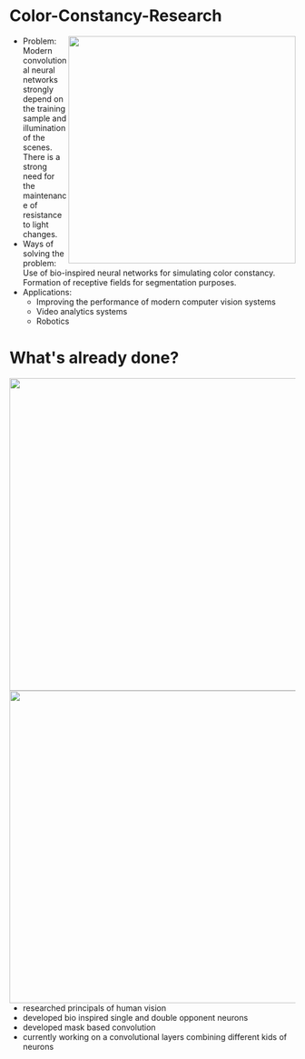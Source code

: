 # Color-Constancy-Research

 <img src="https://s3.us-west-2.amazonaws.com/secure.notion-static.com/914220ba-7d96-4b48-8f53-d5c9cec56bd9/Untitled.png?X-Amz-Algorithm=AWS4-HMAC-SHA256&X-Amz-Content-Sha256=UNSIGNED-PAYLOAD&X-Amz-Credential=AKIAT73L2G45EIPT3X45%2F20220313%2Fus-west-2%2Fs3%2Faws4_request&X-Amz-Date=20220313T103814Z&X-Amz-Expires=86400&X-Amz-Signature=4f49e4ee0979dda5109eca93c88c37da7849a3e50e76b0b329fcc2d6c2d4a7b5&X-Amz-SignedHeaders=host&response-content-disposition=filename%20%3D%22Untitled.png%22&x-id=GetObject" width=400 align="right">
 
 - Problem: Modern convolutional neural networks strongly depend on the training sample and illumination of the scenes. There is a strong need for the maintenance of resistance to light changes.
- Ways of solving the problem: Use of bio-inspired neural networks for simulating color constancy. Formation of receptive fields for segmentation purposes.
- Applications: 
	- Improving the performance of modern computer vision systems
	- Video analytics systems
	- Robotics




# What's already done?
<img src="https://s3.us-west-2.amazonaws.com/secure.notion-static.com/433a8b97-2ade-4163-85c4-d104bf3368f5/Untitled.png?X-Amz-Algorithm=AWS4-HMAC-SHA256&X-Amz-Content-Sha256=UNSIGNED-PAYLOAD&X-Amz-Credential=AKIAT73L2G45EIPT3X45%2F20220313%2Fus-west-2%2Fs3%2Faws4_request&X-Amz-Date=20220313T104455Z&X-Amz-Expires=86400&X-Amz-Signature=4ae322d2409380b581478ef0623e5ca846a6952bb88e08cbd6f9f80aa1deaa99&X-Amz-SignedHeaders=host&response-content-disposition=filename%20%3D%22Untitled.png%22&x-id=GetObject" width=550 align="right">
<img src="https://s3.us-west-2.amazonaws.com/secure.notion-static.com/fc07869c-7f97-4f5a-a596-0efdfd91d845/Untitled.png?X-Amz-Algorithm=AWS4-HMAC-SHA256&X-Amz-Content-Sha256=UNSIGNED-PAYLOAD&X-Amz-Credential=AKIAT73L2G45EIPT3X45%2F20220313%2Fus-west-2%2Fs3%2Faws4_request&X-Amz-Date=20220313T104834Z&X-Amz-Expires=86400&X-Amz-Signature=01898085ff3e4d1d5de6d4c1d791f870efadd0a0c5744992baa34501ad4efb1a&X-Amz-SignedHeaders=host&response-content-disposition=filename%20%3D%22Untitled.png%22&x-id=GetObject" width=550 align="right">

- researched principals of human vision
- developed bio inspired single and double opponent neurons
- developed mask based convolution
- currently working on a convolutional layers combining different kids of neurons
